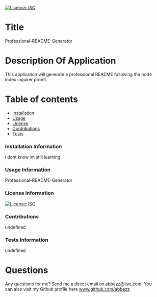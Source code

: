 [![License: ISC](https://img.shields.io/badge/License-ISC-blue.svg)](https://opensource.org/licenses/ISC)
  # Title 
  Professional-README-Generator
  # Description Of Application 
  This application will generate a professional README following the node index inquirer promt
  # Table of contents
  * [Installation](#installation)
  * [Usage](#usage)
  * [License](#license)
  * [Contributions](#contributions)
  * [Tests](#tests)
  ### Installation Information
  <a name ="installation"> </a>
  i dont know im still learning
  ### Usage Information
  <a name ="usage"> </a>
  Professional-README-Generator
  ### License Information
  <a name ="license"> </a>
  [![License: ISC](https://img.shields.io/badge/License-ISC-blue.svg)](https://opensource.org/licenses/ISC)
  ### Contributions
  <a name ="contributions"> </a>
  undefined
  ### Tests Information
  <a name ="tests"> </a>
  undefined
  # Questions
  Any questions for me? Send me a direct email on abbezz@live.com.
  You can also visit my Github profile here www.github.com/abbezz
  